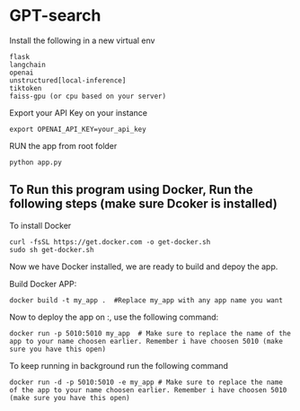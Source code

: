 # GPT-search

Install the following in a new virtual env

```
flask
langchain
openai
unstructured[local-inference]
tiktoken
faiss-gpu (or cpu based on your server)
```

Export your API Key on your instance
```
export OPENAI_API_KEY=your_api_key
```
RUN the app from root folder 
```
python app.py
```
## To Run this program using Docker, Run the following steps (make sure Dcoker is installed)

To install Docker
```
curl -fsSL https://get.docker.com -o get-docker.sh
sudo sh get-docker.sh
```
Now we have Docker installed, we are ready to build and depoy the app.

Build Docker APP:
```
docker build -t my_app .  #Replace my_app with any app name you want
```

Now to deploy the app on <ip>:<port>, use the following command:
```
docker run -p 5010:5010 my_app  # Make sure to replace the name of the app to your name choosen earlier. Remember i have choosen 5010 (make sure you have this open)
```

To keep running in background run the following command
```
docker run -d -p 5010:5010 -e my_app # Make sure to replace the name of the app to your name choosen earlier. Remember i have choosen 5010 (make sure you have this open)
```

